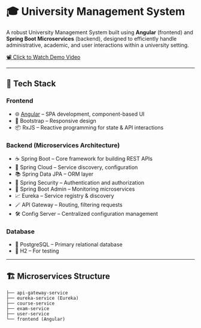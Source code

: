 # 🎓 University Management System

A robust University Management System built using **Angular** (frontend) and **Spring Boot Microservices** (backend), designed to efficiently handle administrative, academic, and user interactions within a university setting.

[📽️ Click to Watch Demo Video](https://drive.google.com/file/d/1X_PjFP_1jbldg_NgH6BzKkTp4X-vyUyR/view?usp=sharing)

---

## 🧩 Tech Stack

### Frontend
- 🌐 [Angular](https://angular.io/) – SPA development, component-based UI
- 🎨 Bootstrap – Responsive design
- 📦 RxJS – Reactive programming for state & API interactions

### Backend (Microservices Architecture)
- ☕ Spring Boot – Core framework for building REST APIs
- 🧩 Spring Cloud – Service discovery, configuration
- 📚 Spring Data JPA – ORM layer
- 🔐 Spring Security – Authentication and authorization
- 💬 Spring Boot Admin – Monitoring microservices
- 📈 Eureka – Service registry & discovery
- 🪄 API Gateway – Routing, filtering requests
- 🛠️ Config Server – Centralized configuration management

### Database
- 🐘 PostgreSQL – Primary relational database
- 🧠 H2 – For testing

---

## 🏗️ Microservices Structure

```plaintext
├── api-gateway-service
├── eureka-service (Eureka)
├── course-service
├── exam-service
├── user-service
└── frontend (Angular)
